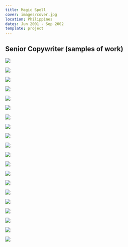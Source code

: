 ```yaml
---
title: Magic Spell
cover: images/cover.jpg
location: Philippines
dates: Jun 2001 - Sep 2002
template: project
---
```


## Senior Copywriter (samples of work)

![](/work/magic-spell/images/moulinex-inside-copy.jpg)

![](/work/magic-spell/images/amex-be-somebody1.jpg)

![](/work/magic-spell/images/amex-be-somebody2.jpg)

![](/work/magic-spell/images/abe-i-wanna-be-my-own-boss.jpg)

![](/work/magic-spell/images/after-play-comfort-zone.jpg)

![](/work/magic-spell/images/drinking-comfort-zone.jpg)

![](/work/magic-spell/images/intimacy-comfort-zone.jpg)

![](/work/magic-spell/images/sleeping-comfort-zone.jpg)

![](/work/magic-spell/images/nexus-cover.jpg)

![](/work/magic-spell/images/inside-spread-nexus.jpg)

![](/work/magic-spell/images/magoos1.jpg)

![](/work/magic-spell/images/magoos2.jpg)

![](/work/magic-spell/images/magoos3.jpg)

![](/work/magic-spell/images/lonestar-poster.jpg)

![](/work/magic-spell/images/streamer-bikkinini-copy.jpg)

![](/work/magic-spell/images/how-would-you-like.jpg)

![](/work/magic-spell/images/brotherhood-of-toppings.jpg)

![](/work/magic-spell/images/there-is-brotherhood.jpg)

![](/work/magic-spell/images/toppings.jpg)

![](/work/magic-spell/images/bb-tvc.jpg)
